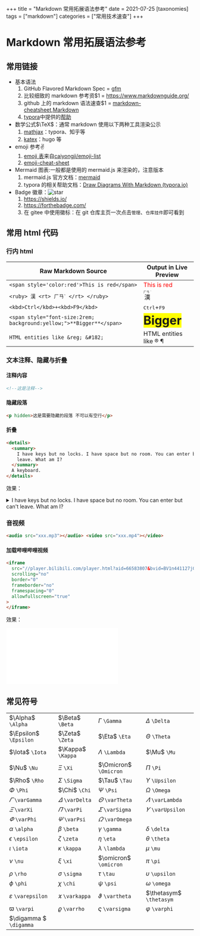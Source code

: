+++
title = "Markdown 常用拓展语法参考"
date = 2021-07-25
[taxonomies]
tags = ["markdown"]
categories = ["常用技术速查"]
+++

# Markdown 常用拓展语法参考

## 常用链接

- 基本语法
  1. GitHub Flavored Markdown Spec = [gfm](https://github.github.com/gfm/)
  2. 比较细致的 markdown 参考资$1 = <https://www.markdownguide.org/>
  3. github 上的 markdown 语法速查$1 = [markdown-cheatsheet](https://github.com/tchapi/markdown-cheatsheet),[Markdown](https://github.com/younghz/Markdown)
  4. [typora](http://typora.io/)中提供的[帮助](https://support.typora.io/Markdown-Reference/)
- 数学公式$\TeX$：通常 markdown 使用以下两种工具渲染公示
  1. [mathjax](http://docs.mathjax.org/en/latest/input/tex/macros/index.html)：typora、知乎等
  2. [katex](https://katex.org/docs/supported.html)：hugo 等
- emoji 参考:v:
  1. [emoji 表](emoji.md)来自[caiyongji/emoji-list](https://github.com/caiyongji/emoji-list)
  2. [emoji-cheat-sheet](http://emoji-cheat-sheet.com/)
- Mermaid 图表:一般都是使用的 mermaid.js 来渲染的，注意版本
  1. mermaid.js 官方文档：[mermaid](https://mermaid-js.github.io/mermaid/#)
  2. typora 的相关帮助文档：[Draw Diagrams With Markdown (typora.io)](https://support.typora.io/Draw-Diagrams-With-Markdown/)
- Badge 徽章：![star](https://img.shields.io/github/stars/xsro?style=flat-square)
  1. <https://shields.io/>
  2. <https://forthebadge.com/>
  3. 在 gitee 中使用徽标：在 git 仓库主页一次点击`管理`、`仓库挂件`即可看到

## 常用 html 代码

### 行内 html

| Raw Markdown Source                                                  | Output in Live Preview                                             |
| -------------------------------------------------------------------- | ------------------------------------------------------------------ |
| `<span style='color:red'>This is red</span>`                         | <span style='color:red'>This is red</span>                         |
| `<ruby> 漢 <rt> ㄏㄢˋ </rt> </ruby>`                                 | <ruby> 漢 <rt> ㄏㄢ ˋ </rt> </ruby>                                |
| `<kbd>Ctrl</kbd>+<kbd>F9</kbd>`                                      | <kbd>Ctrl</kbd>+<kbd>F9</kbd>                                      |
| `<span style="font-size:2rem; background:yellow;">**Bigger**</span>` | <span style="font-size:2rem; background:yellow;">**Bigger**</span> |
| `HTML entities like &reg; &#182;`                                    | HTML entities like &reg; &#182;                                    |

### 文本注释、隐藏与折叠

#### 注释内容

```html
<!--这是注释-->
```

#### 隐藏段落

```html
<p hidden>这是需要隐藏的段落 不可以有空行</p>
```

#### 折叠

```html
<details>
  <summary>
    I have keys but no locks. I have space but no room. You can enter but can't
    leave. What am I?
  </summary>
  A keyboard.
</details>
```

效果：

<details>
    <summary>I have keys but no locks. I have space but no room. You can enter but can't leave. What am I?</summary>
    A keyboard.
</details>

### 音视频

```html
<audio src="xxx.mp3"></audio> <video src="xxx.mp4"></video>
```

#### 加载哔哩哔哩视频

```html
<iframe
  src="//player.bilibili.com/player.html?aid=66583807&bvid=BV1n441127jG&cid=116735636&page=1"
  scrolling="no"
  border="0"
  frameborder="no"
  framespacing="0"
  allowfullscreen="true"
>
</iframe>
```

效果：

<iframe src="//player.bilibili.com/player.html?aid=66583807&bvid=BV1n441127jG&cid=116735636&page=1" scrolling="no" border="0" frameborder="no" framespacing="0" allowfullscreen="true"> </iframe>

## 常见符号

|                             |                         |                         |                             |
| --------------------------- | ----------------------- | ----------------------- | --------------------------- |
| $\Alpha$ `\Alpha`           | $\Beta$ `\Beta`         | $\Gamma$ `\Gamma`       | $\Delta$ `\Delta`           |
| $\Epsilon$ `\Epsilon`       | $\Zeta$ `\Zeta`         | $\Eta$ `\Eta`           | $\Theta$ `\Theta`           |
| $\Iota$ `\Iota`             | $\Kappa$ `\Kappa`       | $\Lambda$ `\Lambda`     | $\Mu$ `\Mu`                 |
| $\Nu$ `\Nu`                 | $\Xi$ `\Xi`             | $\Omicron$ `\Omicron`   | $\Pi$ `\Pi`                 |
| $\Rho$ `\Rho`               | $\Sigma$ `\Sigma`       | $\Tau$ `\Tau`           | $\Upsilon$ `\Upsilon`       |
| $\Phi$ `\Phi`               | $\Chi$ `\Chi`           | $\Psi$ `\Psi`           | $\Omega$ `\Omega`           |
| $\varGamma$ `\varGamma`     | $\varDelta$ `\varDelta` | $\varTheta$ `\varTheta` | $\varLambda$ `\varLambda`   |
| $\varXi$ `\varXi`           | $\varPi$ `\varPi`       | $\varSigma$ `\varSigma` | $\varUpsilon$ `\varUpsilon` |
| $\varPhi$ `\varPhi`         | $\varPsi$ `\varPsi`     | $\varOmega$ `\varOmega` |                             |
| $\alpha$ `\alpha`           | $\beta$ `\beta`         | $\gamma$ `\gamma`       | $\delta$ `\delta`           |
| $\epsilon$ `\epsilon`       | $\zeta$ `\zeta`         | $\eta$ `\eta`           | $\theta$ `\theta`           |
| $\iota$ `\iota`             | $\kappa$ `\kappa`       | $\lambda$ `\lambda`     | $\mu$ `\mu`                 |
| $\nu$ `\nu`                 | $\xi$ `\xi`             | $\omicron$ `\omicron`   | $\pi$ `\pi`                 |
| $\rho$ `\rho`               | $\sigma$ `\sigma`       | $\tau$ `\tau`           | $\upsilon$ `\upsilon`       |
| $\phi$ `\phi`               | $\chi$ `\chi`           | $\psi$ `\psi`           | $\omega$ `\omega`           |
| $\varepsilon$ `\varepsilon` | $\varkappa$ `\varkappa` | $\vartheta$ `\vartheta` | $\thetasym$ `\thetasym`     |
| $\varpi$ `\varpi`           | $\varrho$ `\varrho`     | $\varsigma$ `\varsigma` | $\varphi$ `\varphi`         |
| $\digamma $ `\digamma`      |                         |                         |                             |
